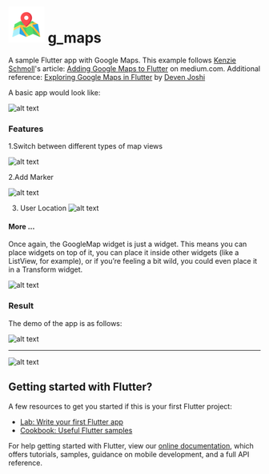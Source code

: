 # ![alt text](https://github.com/enigmatic7earth/g_maps/blob/master/ios/Runner/Assets.xcassets/AppIcon.appiconset/Icon-72.png "Google Maps with Flutter") g_maps

A sample Flutter app with Google Maps.
This example follows [Kenzie Schmoll](https://medium.com/@kenzieschmoll)'s article: [Adding Google Maps to Flutter](https://medium.com/flutter-io/google-maps-and-flutter-cfb330f9a245) on medium.com. Additional reference: [Exploring Google Maps in Flutter](https://medium.com/flutter-community/exploring-google-maps-in-flutter-8a86d3783d24) by [Deven Joshi](https://medium.com/@dev.n) 

A basic app would look like:

![alt text](https://cdn-images-1.medium.com/max/800/1*fEcIp4V3mkrATwJl7qhSJg.png "Google Maps with Flutter")

### Features
1.Switch between different types of map views

![alt text](https://cdn-images-1.medium.com/max/800/1*2L9hKzQdpz2YfSfkKQ5fYg.gif "Switching map views")

2.Add Marker

![alt text](https://cdn-images-1.medium.com/max/800/1*b_SmpOTvtt2G6HWwQpQFdQ.png "Adding a marker to Google Maps")

3. User Location
![alt text]()


#### More ...
Once again, the GoogleMap widget is just a widget. This means you can place widgets on top of it, you can place it inside other widgets (like a ListView, for example), or if you’re feeling a bit wild, you could even place it in a Transform widget.

![alt text](https://cdn-images-1.medium.com/max/800/1*Z72fYzGsnj_UVNQZx9o-2A.gif "More with Google Maps")

### Result
The demo of the app is as follows:

![alt text](https://github.com/enigmatic7earth/g_maps/blob/master/Flutter-GoogleMaps.gif "Demo")



---
![alt text](https://upload.wikimedia.org/wikipedia/commons/1/17/Google-flutter-logo.png "Google Flutter")
## Getting started with Flutter?
A few resources to get you started if this is your first Flutter project:

- [Lab: Write your first Flutter app](https://flutter.dev/docs/get-started/codelab)
- [Cookbook: Useful Flutter samples](https://flutter.dev/docs/cookbook)

For help getting started with Flutter, view our 
[online documentation](https://flutter.dev/docs), which offers tutorials, 
samples, guidance on mobile development, and a full API reference.

